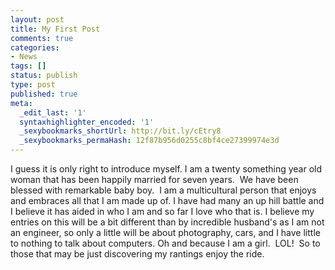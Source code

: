 ```yaml
---
layout: post
title: My First Post
comments: true
categories:
- News
tags: []
status: publish
type: post
published: true
meta:
  _edit_last: '1'
  syntaxhighlighter_encoded: '1'
  _sexybookmarks_shortUrl: http://bit.ly/cEtry8
  _sexybookmarks_permaHash: 12f87b956d0255c8bf4ce27399974e3d
---
```

I guess it is only right to introduce myself.  I am a twenty something year old woman that has been happily married for seven years.  We have been blessed with remarkable baby boy.  I am a multicultural person that enjoys and embraces all that I am made up of.  I have had many an up hill battle and I believe it has aided in who I am and so far I love who that is.
I believe my entries on this will be a bit different than by incredible husband's as I am not an engineer, so only a little will be about photography, cars, and I have little to nothing to talk about computers.  Oh and because I am a girl.  LOL!   So to those that may be just discovering my rantings enjoy the ride.
